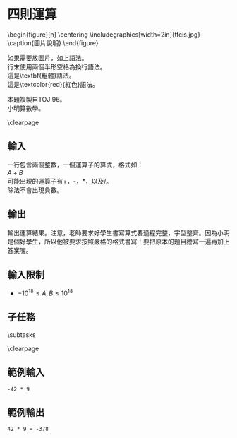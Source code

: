 # 四則運算

\begin{figure}[h]
\centering
\includegraphics[width=2in]{tfcis.jpg}
\caption{圖片說明}
\end{figure}

如果需要放圖片，如上語法。  
行末使用兩個半形空格為換行語法。  
這是\textbf{粗體}語法。  
這是\textcolor{red}{紅色}語法。  

本題複製自TOJ 96。  
小明算數學。  

\clearpage

## 輸入
一行包含兩個整數，一個運算子的算式，格式如：  
$A + B$  
可能出現的運算子有+，-，*，以及/。  
除法不會出現負數。  

## 輸出
輸出運算結果。注意，老師要求好學生書寫算式要過程完整，字型整齊。因為小明是個好學生，所以他被要求按照嚴格的格式書寫！要把原本的題目謄寫一遍再加上答案喔。  

## 輸入限制
 - $-10^{18} \leq A, B \leq 10^{18}$

## 子任務
\subtasks

\clearpage

## 範例輸入
```
-42 * 9
```

## 範例輸出
```
42 * 9 = -378
```
